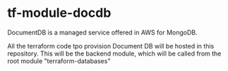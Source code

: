 # tf-module-docdb

DocumentDB is a managed service offered in AWS for MongoDB.

All the terraform code tpo provision Document DB will be hosted in this repository.
This will be the backend module, which will be called from the root module "terraform-databases"
